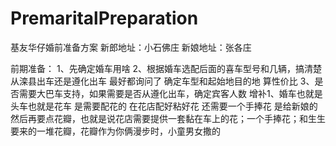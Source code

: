 # PremaritalPreparation
基友华仔婚前准备方案
新郎地址：小石佛庄
新娘地址：张各庄

前期准备：
1、先确定婚车用啥
2、根据婚车选配后面的喜车型号和几辆，搞清楚从滦县出车还是遵化出车 最好都询问了 确定车型和起始地目的地 算性价比
3、是否需要大巴车支持，如果需要是否从遵化出车，确定宾客人数
增补1、婚车也就是头车也就是花车 是需要配花的 在花店配好粘好花 还需要一个手捧花 是给新娘的 然后再要点花瓣，也就是说花店需要提供一套黏在车上的花；一个手捧花；和生生要来的一堆花瓣，花瓣作为你俩漫步时，小童男女撒的
